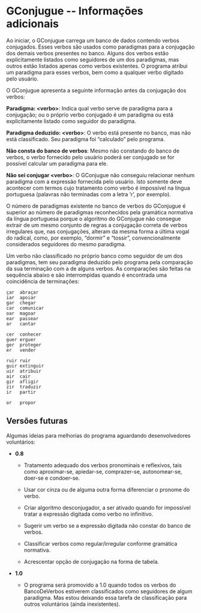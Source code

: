 # GConjugue -- Informações adicionais

Ao iniciar, o GConjugue carrega um banco de dados contendo verbos 
conjugados. Esses verbos são usados como paradigmas para a conjugação 
dos demais verbos presentes no banco. Alguns dos verbos estão 
explicitamente listados como seguidores de um dos paradigmas, mas 
outros estão listados apenas como verbos existentes. O programa atribui 
um paradigma para esses verbos, bem como a qualquer verbo digitado pelo 
usuário.

O GConjugue apresenta a seguinte informação antes da conjugação dos verbos:

**Paradigma: &lt;verbo&gt;**: Indica qual verbo serve de
paradigma para a conjugação; ou o próprio verbo conjugado é um paradigma ou está
explicitamente listado como seguidor do paradigma.

**Paradigma deduzido:  &lt;verbo&gt;**: O verbo está
presente no banco, mas não está classificado. Seu paradigma foi “calculado” pelo
programa.

**Não consta do banco de verbos**: Mesmo não constando do
banco de verbos, o verbo fornecido pelo usuário poderá ser conjugado se for
possível calcular um paradigma para ele.

**Não sei conjugar  &lt;verbo&gt;**: O GConjugue não
conseguiu relacionar nenhum paradigma com a expressão fornecida pelo usuário.
Isto somente deve acontecer com termos cujo tratamento como verbo é impossível
na língua portuguesa (palavras não terminadas com a letra ‘r’, por exemplo).

O número de paradigmas existente no banco de verbos do GConjugue é superior ao
número de paradigmas reconhecidos pela gramática normativa da língua portuguesa
porque o algoritmo do GConjugue não consegue extrair de um mesmo conjunto de
regras a conjugação correta de verbos irregulares que, nas conjugações, alteram
da mesma forma a última vogal do radical, como, por exemplo, “dormir” e
“tossir”, convencionalmente considerados seguidores do mesmo paradigma.

Um verbo não classificado no próprio banco como seguidor de um dos paradigmas,
tem seu paradigma deduzido pelo programa pela comparação da sua terminação com a
de alguns verbos. As comparações são feitas na sequência abaixo e são
interrompidas quando é encontrada uma coincidência de terminações:

```
çar  abraçar
iar  apoiar
gar  chegar
car  comunicar
oar  magoar
ear  passear
ar   cantar

cer  conhecer
guer erguer
ger  proteger
er   vender

ruir ruir
guir extinguir
uir  atribuir
air  cair
gir  afligir
zir  traduzir
ir   partir

or   propor
```


## Versões futuras

Algumas ideias para melhorias do programa aguardando desenvolvedores
voluntários:

   - **0.8**

      - Tratamento adequado dos verbos pronominais e reflexivos, tais como
        aproximar-se, apiedar-se, comprazer-se, autonomear-se, doer-se e
        condoer-se.

      - Usar cor cinza ou de alguma outra forma diferenciar o pronome do
        verbo.

      - Criar algoritmo desconjugador, a ser ativado quando for impossível
        tratar a expressão digitada como verbo no infinitivo.

      - Sugerir um verbo se a expressão digitada não constar do banco de
        verbos.

      - Classificar verbos como regular/irregular conforme gramática
        normativa.

      - Acrescentar opção de conjugação na forma de tabela.


   - **1.0**

      - O programa será promovido a 1.0 quando todos os verbos do
        BancoDeVerbos estiverem classificados como seguidores de algum
        paradigma. Mas estou deixando essa tarefa de classificação para outros
        voluntários (ainda inexistentes).
